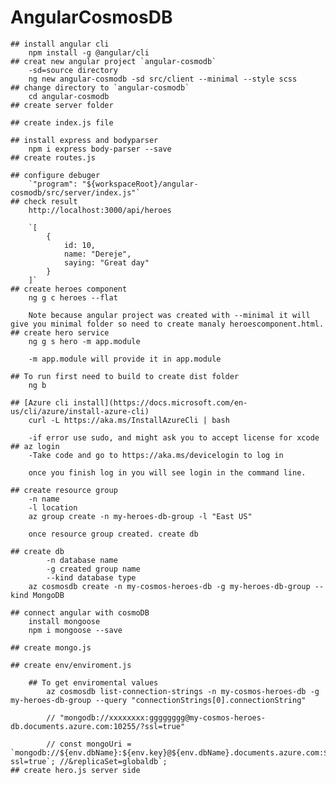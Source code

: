 # AngularCosmosDB

    ## install angular cli
        npm install -g @angular/cli
    ## creat new angular project `angular-cosmodb`
        -sd=source directory
        ng new angular-cosmodb -sd src/client --minimal --style scss
    ## change directory to `angular-cosmodb`
        cd angular-cosmodb
    ## create server folder

    ## create index.js file

    ## install express and bodyparser
        npm i express body-parser --save
    ## create routes.js

    ## configure debuger
        `"program": "${workspaceRoot}/angular-cosmodb/src/server/index.js"`
    ## check result 
        http://localhost:3000/api/heroes

        `[
            {
                id: 10,
                name: "Dereje",
                saying: "Great day"
            }
        ]`
    ## create heroes component
        ng g c heroes --flat   
        
        Note because angular project was created with --minimal it will give you minimal folder so need to create manaly heroescomponent.html.
    ## create hero service
        ng g s hero -m app.module

        -m app.module will provide it in app.module

    ## To run first need to build to create dist folder
        ng b

    ## [Azure cli install](https://docs.microsoft.com/en-us/cli/azure/install-azure-cli)
        curl -L https://aka.ms/InstallAzureCli | bash

        -if error use sudo, and might ask you to accept license for xcode
    ## az login
        -Take code and go to https://aka.ms/devicelogin to log in

        once you finish log in you will see login in the command line.

    ## create resource group
        -n name
        -l location
        az group create -n my-heroes-db-group -l "East US"

        once resource group created. create db

    ## create db
            -n database name
            -g created group name
            --kind database type
        az cosmosdb create -n my-cosmos-heroes-db -g my-heroes-db-group --kind MongoDB

    ## connect angular with cosmoDB
        install mongoose
        npm i mongoose --save

    ## create mongo.js

    ## create env/enviroment.js

        ## To get enviromental values
            az cosmosdb list-connection-strings -n my-cosmos-heroes-db -g my-heroes-db-group --query "connectionStrings[0].connectionString"

            // "mongodb://xxxxxxxx:gggggggg@my-cosmos-heroes-db.documents.azure.com:10255/?ssl=true"
            
            // const mongoUri = `mongodb://${env.dbName}:${env.key}@${env.dbName}.documents.azure.com:${env.cosmosPort}/?ssl=true`; //&replicaSet=globaldb`;
    ## create hero.js server side



    

